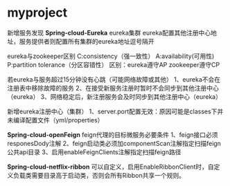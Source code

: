 # myproject
新增服务发现
**Spring-cloud-Eureka**
eureka集群
    eureka配置其他注册中心地址，服务提供者则配置所有集群的eureka地址逗号隔开

eureka与zookeeper区别
    C:consistency（强一致性）
    A:availability(可用性)
    P:partition tolerance（分区容错性）
区别：eureka遵守AP zookeeper遵守CP
   
若eureka与服务超过15分钟没有心跳（可能网络故障或其他）
1、eureka不会在注册表中移除故障的服务
2、在接受新服务注册时暂时不会同步到其他注册中心（eureka）
3、网络稳定后，新注册服务会及时同步到其他注册中心（eureka）


新增eureka注册中心（集群）
1、server.port配置无效：原因可能是classes下并未编译配置文件（yml/properties）

**Spring-cloud-openFeign**
feign代理的目标微服务必要条件
1、feign接口必须responesDody注解
2、feign启动类必须加componentScan注解指定扫描feign公共api目录
3、启用enableFeignClients注解指定扫描feign路径

**Spring-cloud-netflix-ribbon**
可以自定义，启用EnableRibbonClient时，自定义负载类需要目录高于启动类，否则会所有Ribbon共享一个规则。


